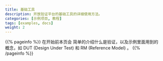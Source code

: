 ```yaml
---
title: 基础工具
description: 开放验证平台的基础工具的详细使用方法。
categories: [示例项目, 教程]
tags: [examples, docs]
weight: 2
---
```


{{% pageinfo %}}
在开始前本页会 简单的介绍什么是验证，以及示例里面用到的概念，如 DUT (Design Under Test) 和 RM (Reference Model) 。
{{% /pageinfo %}}
